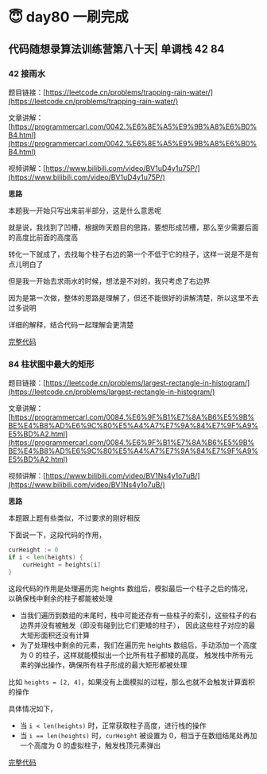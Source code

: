 # 😇 day80 一刷完成

## 代码随想录算法训练营第八十天| 单调栈 42 84

### 42 接雨水

题目链接：[https://leetcode.cn/problems/trapping-rain-water/](https://leetcode.cn/problems/trapping-rain-water/)

文章讲解：[https://programmercarl.com/0042.%E6%8E%A5%E9%9B%A8%E6%B0%B4.html](https://programmercarl.com/0042.%E6%8E%A5%E9%9B%A8%E6%B0%B4.html)

视频讲解：[https://www.bilibili.com/video/BV1uD4y1u75P/](https://www.bilibili.com/video/BV1uD4y1u75P/)

**思路**

本题我一开始只写出来前半部分，这是什么意思呢

就是说，我找到了凹槽，根据昨天题目的思路，要想形成凹槽，那么至少需要后面的高度比前面的高度高

转化一下就成了，去找每个柱子右边的第一个不低于它的柱子，这样一说是不是有点儿明白了

但是我一开始去求雨水的时候，想法是不对的，我只考虑了右边界

因为是第一次做，整体的思路是理解了，但还不能很好的讲解清楚，所以这里不去过多说明

详细的解释，结合代码一起理解会更清楚

[完整代码](https://github.com/hd2yao/leetcode/tree/master/training/day80/0042\_trapping\_rain\_water.go)

### 84 柱状图中最大的矩形

题目链接：[https://leetcode.cn/problems/largest-rectangle-in-histogram/](https://leetcode.cn/problems/largest-rectangle-in-histogram/)

文章讲解：[https://programmercarl.com/0084.%E6%9F%B1%E7%8A%B6%E5%9B%BE%E4%B8%AD%E6%9C%80%E5%A4%A7%E7%9A%84%E7%9F%A9%E5%BD%A2.html](https://programmercarl.com/0084.%E6%9F%B1%E7%8A%B6%E5%9B%BE%E4%B8%AD%E6%9C%80%E5%A4%A7%E7%9A%84%E7%9F%A9%E5%BD%A2.html)

视频讲解：[https://www.bilibili.com/video/BV1Ns4y1o7uB/](https://www.bilibili.com/video/BV1Ns4y1o7uB/)

**思路**

本题跟上题有些类似，不过要求的刚好相反

下面说一下，这段代码的作用，

```go
curHeight := 0
if i < len(heights) {
    curHeight = heights[i]
}
```

这段代码的作用是处理遍历完 heights 数组后，模拟最后一个柱子之后的情况，以确保栈中剩余的柱子都能被处理

* 当我们遍历到数组的末尾时，栈中可能还存有一些柱子的索引，这些柱子的右边界并没有被触发（即没有碰到比它们更矮的柱子）， 因此这些柱子对应的最大矩形面积还没有计算
* 为了处理栈中剩余的元素，我们在遍历完 heights 数组后，手动添加一个高度为 0 的柱子，这样就能模拟出一个比所有柱子都矮的高度， 触发栈中所有元素的弹出操作，确保所有柱子形成的最大矩形都被处理

比如 `heights = [2, 4]`，如果没有上面模拟的过程，那么也就不会触发计算面积的操作

具体情况如下，

* 当 `i < len(heights)` 时，正常获取柱子高度，进行栈的操作
* 当 `i == len(heights)` 时，`curHeight` 被设置为 0，相当于在数组结尾处再加一个高度为 0 的虚拟柱子，触发栈顶元素弹出

[完整代码](https://github.com/hd2yao/leetcode/tree/master/training/day80/0084\_largest\_rectangle\_in\_histogram.go)
